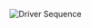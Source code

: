 ![Driver Sequence](https://drive.google.com/file/d/11XreYultoDB7ZFwVzHTYcu6yLgBa2P7t/view?usp=sharing)

